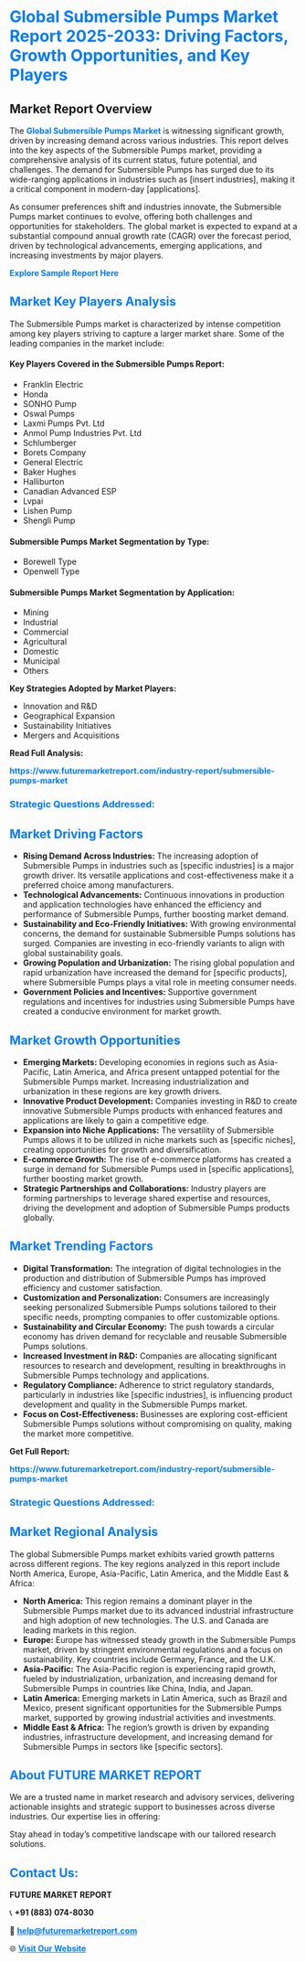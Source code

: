<h1 style="color: #007BFF;">Global Submersible Pumps Market Report 2025-2033: Driving Factors, Growth Opportunities, and Key Players</h1>

<section id="overview">
<h2>Market Report Overview</h2>
<p>The <a href="https://www.futuremarketreport.com/industry-report/submersible-pumps-market" style="color: #007BFF; text-decoration: none;"><strong>Global Submersible Pumps Market</strong></a> is witnessing significant growth, driven by increasing demand across various industries. This report delves into the key aspects of the Submersible Pumps market, providing a comprehensive analysis of its current status, future potential, and challenges. The demand for Submersible Pumps has surged due to its wide-ranging applications in industries such as [insert industries], making it a critical component in modern-day [applications].</p>
<p>As consumer preferences shift and industries innovate, the Submersible Pumps market continues to evolve, offering both challenges and opportunities for stakeholders. The global market is expected to expand at a substantial compound annual growth rate (CAGR) over the forecast period, driven by technological advancements, emerging applications, and increasing investments by major players.</p>
</section>

<section id="overview">
<p><a href="https://www.futuremarketreport.com/request-sample/reportId=103190" style="color: #007BFF; text-decoration: none;"><strong>Explore Sample Report Here</strong></a></p>
</section>

<section id="key-players">
<h2 style="color: #007BFF;">Market Key Players Analysis</h2>
<p>The Submersible Pumps market is characterized by intense competition among key players striving to capture a larger market share. Some of the leading companies in the market include:</p>
<h4>Key Players Covered in the Submersible Pumps Report:</h4>
<ul><li>Franklin Electric</li><li>Honda</li><li>SONHO Pump</li><li>Oswal Pumps</li><li>Laxmi Pumps Pvt. Ltd</li><li>Anmol Pump Industries Pvt. Ltd</li><li>Schlumberger</li><li>Borets Company</li><li>General Electric</li><li>Baker Hughes</li><li>Halliburton</li><li>Canadian Advanced ESP</li><li>Lvpai</li><li>Lishen Pump</li><li>Shengli Pump</li></ul>
<h4>Submersible Pumps Market Segmentation by Type:</h4>
<ul><li>Borewell Type</li><li>Openwell Type</li></ul>

<h4>Submersible Pumps Market Segmentation by Application:</h4>
<ul><li>Mining</li><li>Industrial</li><li>Commercial</li><li>Agricultural</li><li>Domestic</li><li>Municipal</li><li>Others</li></ul>
<p><strong>Key Strategies Adopted by Market Players:</strong></p>
<ul>
<li>Innovation and R&D</li>
<li>Geographical Expansion</li>
<li>Sustainability Initiatives</li>
<li>Mergers and Acquisitions</li>
</ul>
</section>

<section>
<p><strong>Read Full Analysis: </strong></p><a href="https://www.futuremarketreport.com/industry-report/submersible-pumps-market" style="color: #007BFF; text-decoration: none;"><strong>https://www.futuremarketreport.com/industry-report/submersible-pumps-market</strong></a>
<h3 style="color: #007BFF;">Strategic Questions Addressed:</h3>
</section>

<section id="driving-factors">
<h2 style="color: #007BFF;">Market Driving Factors</h2>
<ul>
<li><strong>Rising Demand Across Industries:</strong> The increasing adoption of Submersible Pumps in industries such as [specific industries] is a major growth driver. Its versatile applications and cost-effectiveness make it a preferred choice among manufacturers.</li>
<li><strong>Technological Advancements:</strong> Continuous innovations in production and application technologies have enhanced the efficiency and performance of Submersible Pumps, further boosting market demand.</li>
<li><strong>Sustainability and Eco-Friendly Initiatives:</strong> With growing environmental concerns, the demand for sustainable Submersible Pumps solutions has surged. Companies are investing in eco-friendly variants to align with global sustainability goals.</li>
<li><strong>Growing Population and Urbanization:</strong> The rising global population and rapid urbanization have increased the demand for [specific products], where Submersible Pumps plays a vital role in meeting consumer needs.</li>
<li><strong>Government Policies and Incentives:</strong> Supportive government regulations and incentives for industries using Submersible Pumps have created a conducive environment for market growth.</li>
</ul>
</section>

<section id="growth-opportunities">
<h2 style="color: #007BFF;">Market Growth Opportunities</h2>
<ul>
<li><strong>Emerging Markets:</strong> Developing economies in regions such as Asia-Pacific, Latin America, and Africa present untapped potential for the Submersible Pumps market. Increasing industrialization and urbanization in these regions are key growth drivers.</li>
<li><strong>Innovative Product Development:</strong> Companies investing in R&D to create innovative Submersible Pumps products with enhanced features and applications are likely to gain a competitive edge.</li>
<li><strong>Expansion into Niche Applications:</strong> The versatility of Submersible Pumps allows it to be utilized in niche markets such as [specific niches], creating opportunities for growth and diversification.</li>
<li><strong>E-commerce Growth:</strong> The rise of e-commerce platforms has created a surge in demand for Submersible Pumps used in [specific applications], further boosting market growth.</li>
<li><strong>Strategic Partnerships and Collaborations:</strong> Industry players are forming partnerships to leverage shared expertise and resources, driving the development and adoption of Submersible Pumps products globally.</li>
</ul>
</section>

<section id="trending-factors">
<h2 style="color: #007BFF;">Market Trending Factors</h2>
<ul>
<li><strong>Digital Transformation:</strong> The integration of digital technologies in the production and distribution of Submersible Pumps has improved efficiency and customer satisfaction.</li>
<li><strong>Customization and Personalization:</strong> Consumers are increasingly seeking personalized Submersible Pumps solutions tailored to their specific needs, prompting companies to offer customizable options.</li>
<li><strong>Sustainability and Circular Economy:</strong> The push towards a circular economy has driven demand for recyclable and reusable Submersible Pumps solutions.</li>
<li><strong>Increased Investment in R&D:</strong> Companies are allocating significant resources to research and development, resulting in breakthroughs in Submersible Pumps technology and applications.</li>
<li><strong>Regulatory Compliance:</strong> Adherence to strict regulatory standards, particularly in industries like [specific industries], is influencing product development and quality in the Submersible Pumps market.</li>
<li><strong>Focus on Cost-Effectiveness:</strong> Businesses are exploring cost-efficient Submersible Pumps solutions without compromising on quality, making the market more competitive.</li>
</ul>
</section>

<section>
<p><strong>Get Full Report: </strong></p><a href="https://www.futuremarketreport.com/industry-report/submersible-pumps-market" style="color: #007BFF; text-decoration: none;"><strong>https://www.futuremarketreport.com/industry-report/submersible-pumps-market</strong></a>
<h3 style="color: #007BFF;">Strategic Questions Addressed:</h3>
</section>


<section id="regional-analysis">
<h2 style="color: #007BFF;">Market Regional Analysis</h2>
<p>The global Submersible Pumps market exhibits varied growth patterns across different regions. The key regions analyzed in this report include North America, Europe, Asia-Pacific, Latin America, and the Middle East & Africa:</p>
<ul>
<li><strong>North America:</strong> This region remains a dominant player in the Submersible Pumps market due to its advanced industrial infrastructure and high adoption of new technologies. The U.S. and Canada are leading markets in this region.</li>
<li><strong>Europe:</strong> Europe has witnessed steady growth in the Submersible Pumps market, driven by stringent environmental regulations and a focus on sustainability. Key countries include Germany, France, and the U.K.</li>
<li><strong>Asia-Pacific:</strong> The Asia-Pacific region is experiencing rapid growth, fueled by industrialization, urbanization, and increasing demand for Submersible Pumps in countries like China, India, and Japan.</li>
<li><strong>Latin America:</strong> Emerging markets in Latin America, such as Brazil and Mexico, present significant opportunities for the Submersible Pumps market, supported by growing industrial activities and investments.</li>
<li><strong>Middle East & Africa:</strong> The region’s growth is driven by expanding industries, infrastructure development, and increasing demand for Submersible Pumps in sectors like [specific sectors].</li>
</ul>
</section>

<footer>
<h2 style="color: #007BFF;">About FUTURE MARKET REPORT</h2>
<p>We are a trusted name in market research and advisory services, delivering actionable insights and strategic support to businesses across diverse industries. Our expertise lies in offering:</p>

<p>Stay ahead in today’s competitive landscape with our tailored research solutions.</p>

<h2 style="color: #007BFF;">Contact Us:</h2>
<p><strong>FUTURE MARKET REPORT</strong></p>
<p>📞 <strong>+91 (883) 074-8030</strong></p>
<p>📧 <strong><a href="mailto:help@futuremarketreport.com" style="color: #007BFF;">help@futuremarketreport.com</a></strong></p>
<p>🌐 <strong><a href="https://www.futuremarketreport.com/" style="color: #007BFF;">Visit Our Website</a></strong></p>
</footer>